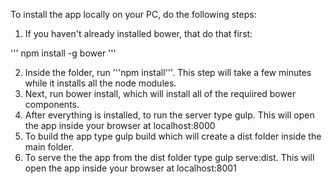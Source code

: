 To install the app locally on your PC, do the following steps:

1. If you haven't already installed bower, that do that first:

'''
   npm install -g bower
'''

2. Inside the folder, run '''npm install'''. This step will take a few minutes while it installs all the node modules.
3. Next, run bower install, which will install all of the requiired bower components.
4. After everything is installed, to run the server type gulp. This will open the app inside your browser at localhost:8000
5. To build the app type gulp build which will create a dist folder inside the main folder.
6. To serve the the app from the dist folder type gulp serve:dist. This will open the app inside your browser at localhost:8001